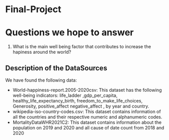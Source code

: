 # Final-Project
# Questions we hope to answer
1. What is the main well being factor that contributes to increase the hapiness around the world?

## Description of the DataSources
We have found the following  data:
* World-happiness-report.2005-2020csv:  This dataset has the following well-being indicators: life_ladder ,gdp_per_capita, healthy_life_expectancy_birth, freedom_to_make_life_choices, Generosity, positive_affect  negative_affect , by year and country.
* wikipedia-iso-country-codes.csv: This dataset contains information of all the countries and their respective numeric and alphanumeric codes.
* MortalityDataWHR2021C2: This dataset contains information about the population on 2019 and 2020 and all cause of date count from 2018 and 2020
